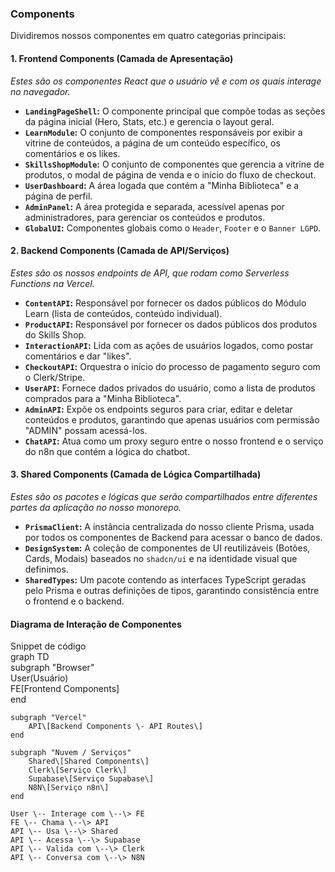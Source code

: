 ### **Components**

Dividiremos nossos componentes em quatro categorias principais:

#### **1\. Frontend Components (Camada de Apresentação)**

*Estes são os componentes React que o usuário vê e com os quais interage no navegador.*

* **`LandingPageShell`:** O componente principal que compõe todas as seções da página inicial (Hero, Stats, etc.) e gerencia o layout geral.  
* **`LearnModule`:** O conjunto de componentes responsáveis por exibir a vitrine de conteúdos, a página de um conteúdo específico, os comentários e os likes.  
* **`SkillsShopModule`:** O conjunto de componentes que gerencia a vitrine de produtos, o modal de página de venda e o início do fluxo de checkout.  
* **`UserDashboard`:** A área logada que contém a "Minha Biblioteca" e a página de perfil.  
* **`AdminPanel`:** A área protegida e separada, acessível apenas por administradores, para gerenciar os conteúdos e produtos.  
* **`GlobalUI`:** Componentes globais como o `Header`, `Footer` e o `Banner LGPD`.

#### **2\. Backend Components (Camada de API/Serviços)**

*Estes são os nossos endpoints de API, que rodam como Serverless Functions na Vercel.*

* **`ContentAPI`:** Responsável por fornecer os dados públicos do Módulo Learn (lista de conteúdos, conteúdo individual).  
* **`ProductAPI`:** Responsável por fornecer os dados públicos dos produtos do Skills Shop.  
* **`InteractionAPI`:** Lida com as ações de usuários logados, como postar comentários e dar "likes".  
* **`CheckoutAPI`:** Orquestra o início do processo de pagamento seguro com o Clerk/Stripe.  
* **`UserAPI`:** Fornece dados privados do usuário, como a lista de produtos comprados para a "Minha Biblioteca".  
* **`AdminAPI`:** Expõe os endpoints seguros para criar, editar e deletar conteúdos e produtos, garantindo que apenas usuários com permissão "ADMIN" possam acessá-los.  
* **`ChatAPI`:** Atua como um proxy seguro entre o nosso frontend e o serviço do n8n que contém a lógica do chatbot.

#### **3\. Shared Components (Camada de Lógica Compartilhada)**

*Estes são os pacotes e lógicas que serão compartilhados entre diferentes partes da aplicação no nosso monorepo.*

* **`PrismaClient`:** A instância centralizada do nosso cliente Prisma, usada por todos os componentes de Backend para acessar o banco de dados.  
* **`DesignSystem`:** A coleção de componentes de UI reutilizáveis (Botões, Cards, Modais) baseados no `shadcn/ui` e na identidade visual que definimos.  
* **`SharedTypes`:** Um pacote contendo as interfaces TypeScript geradas pelo Prisma e outras definições de tipos, garantindo consistência entre o frontend e o backend.

#### **Diagrama de Interação de Componentes**

Snippet de código  
graph TD  
    subgraph "Browser"  
        User(Usuário)  
        FE\[Frontend Components\]  
    end  
      
    subgraph "Vercel"  
        API\[Backend Components \- API Routes\]  
    end

    subgraph "Nuvem / Serviços"  
        Shared\[Shared Components\]  
        Clerk\[Serviço Clerk\]  
        Supabase\[Serviço Supabase\]  
        N8N\[Serviço n8n\]  
    end

    User \-- Interage com \--\> FE  
    FE \-- Chama \--\> API  
    API \-- Usa \--\> Shared  
    API \-- Acessa \--\> Supabase  
    API \-- Valida com \--\> Clerk  
    API \-- Conversa com \--\> N8N  
